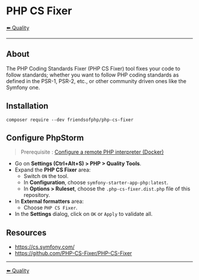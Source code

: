 # PHP CS Fixer

[⬅️ Quality](../quality.md)

---

## About

The PHP Coding Standards Fixer (PHP CS Fixer) tool fixes your code to follow standards; whether you want to follow PHP coding standards as defined in the PSR-1, PSR-2, etc., or other community driven ones like the Symfony one.

## Installation

```
composer require --dev friendsofphp/php-cs-fixer
```

## Configure PhpStorm

> Prerequisite : [Configure a remote PHP interpreter (Docker)](../remote-php-interpreter.md)

* Go on **Settings (Ctrl+Alt+S) > PHP > Quality Tools**.
* Expand the **PHP CS Fixer** area:
    * Switch `ON` the tool.
    * In **Configuration**, choose `symfony-starter-app-php:latest`.
    * In **Options > Ruleset**, choose the `.php-cs-fixer.dist.php` file of this repository.
* In **External formatters** area:
    * Choose `PHP CS Fixer`.
* In the **Settings** dialog, click on `OK` or `Apply` to validate all.

## Resources

* https://cs.symfony.com/
* https://github.com/PHP-CS-Fixer/PHP-CS-Fixer

---

[⬅️ Quality](../quality.md)

